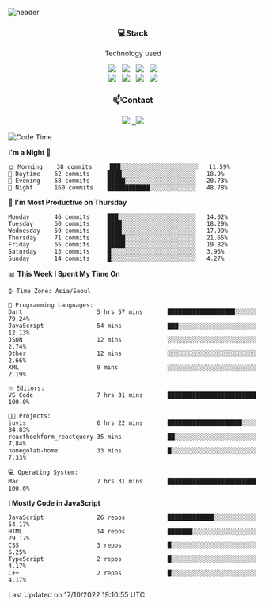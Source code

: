 ![header](https://capsule-render.vercel.app/api?type=waving&color=gradient&height=200&text=Che-ri&fontAlign=70&fontAlignY=40&animation=twinkling)

<h3 align="center">💻Stack</h3>
<p align="center">Technology used</p>
<div align="center"><img src="https://img.shields.io/badge/HTML5-e74c3c?style=flat-square&logo=HTML5&logoColor=white"></img> &nbsp <img src="https://img.shields.io/badge/CSS3-0A84FF?style=flat-square&logo=CSS3&logoColor=white"></img> &nbsp <img src="https://img.shields.io/badge/tailwind%2Dcss-06B6D4?style=flat-square&logo=tailwindcss&logoColor=white"/></a> &nbsp <img src="https://img.shields.io/badge/styled%2Dcomponents-DB7093?style=flat-square&logo=styled%2Dcomponents&logoColor=white"/></a>
<br><img src="https://img.shields.io/badge/JavaScript-FFCD11?style=flat-square&logo=JavaScript&logoColor=white"></img> &nbsp <img src="https://img.shields.io/badge/React-00BCF6?style=flat-square&logo=React&logoColor=white"></img> &nbsp <img src="https://img.shields.io/badge/Redux-764ABC?style=flat-square&logo=Redux&logoColor=white"/> &nbsp <img src="https://img.shields.io/badge/Zustand-582D3E?style=flat-square&logo=Zustand&logoColor=white"/></a></div> 

<h3 align="center">📫Contact</h3>
<div align="center"><a href="https://cheri.tistory.com/"><img src="https://img.shields.io/badge/Cheri-AD29B6?style=flat-square&logo=Tidal&logoColor=white"/></a> <a href="rnjs1135@gmail.com"> &nbsp <img src="https://img.shields.io/badge/Gmail-EA4335?style=flat-square&logo=Gmail&logoColor=white"/></a></div>

<!--START_SECTION:waka-->
![Code Time](http://img.shields.io/badge/Code%20Time-1%2C622%20hrs%2038%20mins-blue)

**I'm a Night 🦉** 

```text
🌞 Morning    38 commits     ███░░░░░░░░░░░░░░░░░░░░░░   11.59% 
🌆 Daytime    62 commits     ████░░░░░░░░░░░░░░░░░░░░░   18.9% 
🌃 Evening    68 commits     █████░░░░░░░░░░░░░░░░░░░░   20.73% 
🌙 Night      160 commits    ████████████░░░░░░░░░░░░░   48.78%

```
📅 **I'm Most Productive on Thursday** 

```text
Monday       46 commits     ███░░░░░░░░░░░░░░░░░░░░░░   14.02% 
Tuesday      60 commits     ████░░░░░░░░░░░░░░░░░░░░░   18.29% 
Wednesday    59 commits     ████░░░░░░░░░░░░░░░░░░░░░   17.99% 
Thursday     71 commits     █████░░░░░░░░░░░░░░░░░░░░   21.65% 
Friday       65 commits     █████░░░░░░░░░░░░░░░░░░░░   19.82% 
Saturday     13 commits     █░░░░░░░░░░░░░░░░░░░░░░░░   3.96% 
Sunday       14 commits     █░░░░░░░░░░░░░░░░░░░░░░░░   4.27%

```


📊 **This Week I Spent My Time On** 

```text
⌚︎ Time Zone: Asia/Seoul

💬 Programming Languages: 
Dart                     5 hrs 57 mins       ███████████████████░░░░░░   79.24% 
JavaScript               54 mins             ███░░░░░░░░░░░░░░░░░░░░░░   12.13% 
JSON                     12 mins             ░░░░░░░░░░░░░░░░░░░░░░░░░   2.74% 
Other                    12 mins             ░░░░░░░░░░░░░░░░░░░░░░░░░   2.66% 
XML                      9 mins              ░░░░░░░░░░░░░░░░░░░░░░░░░   2.19%

🔥 Editors: 
VS Code                  7 hrs 31 mins       █████████████████████████   100.0%

🐱‍💻 Projects: 
juvis                    6 hrs 22 mins       █████████████████████░░░░   84.83% 
reacthookform_reactquery 35 mins             ██░░░░░░░░░░░░░░░░░░░░░░░   7.84% 
nonegolab-home           33 mins             █░░░░░░░░░░░░░░░░░░░░░░░░   7.33%

💻 Operating System: 
Mac                      7 hrs 31 mins       █████████████████████████   100.0%

```

**I Mostly Code in JavaScript** 

```text
JavaScript               26 repos            █████████████░░░░░░░░░░░░   54.17% 
HTML                     14 repos            ███████░░░░░░░░░░░░░░░░░░   29.17% 
CSS                      3 repos             █░░░░░░░░░░░░░░░░░░░░░░░░   6.25% 
TypeScript               2 repos             █░░░░░░░░░░░░░░░░░░░░░░░░   4.17% 
C++                      2 repos             █░░░░░░░░░░░░░░░░░░░░░░░░   4.17%

```



 Last Updated on 17/10/2022 19:10:55 UTC
<!--END_SECTION:waka-->
